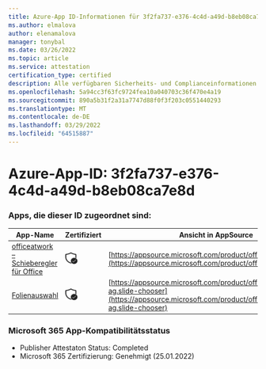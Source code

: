 ```yaml
---
title: Azure-App ID-Informationen für 3f2fa737-e376-4c4d-a49d-b8eb08ca7e8d
ms.author: elmalova
author: elenamalova
manager: tonybal
ms.date: 03/26/2022
ms.topic: article
ms.service: attestation
certification_type: certified
description: Alle verfügbaren Sicherheits- und Complianceinformationen für 3f2fa737-e376-4c4d-a49d-b8eb08ca7e8d.
ms.openlocfilehash: 5a94cc3f63fc9724fea10a040703c36f470e4a19
ms.sourcegitcommit: 890a5b31f2a31a7747d88f0f3f203c0551440293
ms.translationtype: MT
ms.contentlocale: de-DE
ms.lasthandoff: 03/29/2022
ms.locfileid: "64515887"
---
```

# <a name="azure-app-id-3f2fa737-e376-4c4d-a49d-b8eb08ca7e8d"></a>Azure-App-ID: 3f2fa737-e376-4c4d-a49d-b8eb08ca7e8d


### <a name="apps-associated-with-this-id"></a>Apps, die dieser ID zugeordnet sind:
| **App-Name** | **Zertifiziert** | **Ansicht in AppSource** |
|--------------|---------------|-----------------------|
| [officeatwork – Schieberegler für Office](../forward/WA200002582.md) | <img alt="Certified application badge" src="../media/certified-badge.png" height="25" width="25" /> | [https://appsource.microsoft.com/product/office/WA200002582](https://appsource.microsoft.com/product/office/WA200002582) |
| [Folienauswahl](../forward/officeatwork-ag.slide-chooser.md) | <img alt="Certified application badge" src="../media/certified-badge.png" height="25" width="25" /> | [https://appsource.microsoft.com/product/office/officeatwork-ag.slide-chooser](https://appsource.microsoft.com/product/office/officeatwork-ag.slide-chooser) |

### <a name="microsoft-365-app-compliance-status"></a>Microsoft 365 App-Kompatibilitätsstatus
- Publisher Attestaton Status: Completed
- Microsoft 365 Zertifizierung: Genehmigt (25.01.2022)
